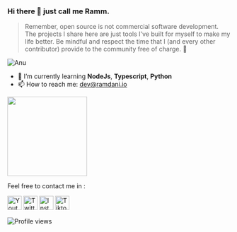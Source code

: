 ### Hi there 👋 just call me Ramm.
> Remember, open source is not commercial software development. The projects I share here are just tools I've built for myself to make my life better. Be mindful and respect the time that I (and every other contributor) provide to the community free of charge. 💜

![Anu](https://github.muhamadramdani.com/img/page.png)

- 🌱 I’m currently learning **NodeJs**, **Typescript**, **Python**
- 📫 How to reach me: dev@ramdani.io

<a href="https://github.com/sidaniid">
    <img height="180em" src="https://github-readme-stats-eight-theta.vercel.app/api/top-langs/?username=sidaniid&layout=compact&langs_count=8&theme=algolia"></img>
</a>

Feel free to contact me in :

<p align="left">
    <a href="https://www.youtube.com/c/sidani"><img width="32px" alt="Youtube" title="Youtube" src="https://github.muhamadramdani.com/img/youtube.svg" /></a>
    <a href="https://twitter.com/sidaniid"><img width="32px" alt="Twitter" title="Twitter" src="https://github.muhamadramdani.com/img/twitter.svg" /></a>
    <a href="https://instagram.com/sidaniid"><img width="32px" alt="Instagram" title="Instagram" src="https://github.muhamadramdani.com/img/instagram.svg" /></a>
    <a href="https://www.tiktok.com/@sidaniid"><img width="32px" alt="Tiktok" title="Tiktok" src="https://github.muhamadramdani.com/img/tiktok.svg" /></a>
</p>

![Profile views](https://gpvc.arturio.dev/sidaniid)

<!---
sidaniid/sidaniid is a ✨ special ✨ repository because its `README.md` (this file) appears on your GitHub profile.
You can click the Preview link to take a look at your changes.
--->

